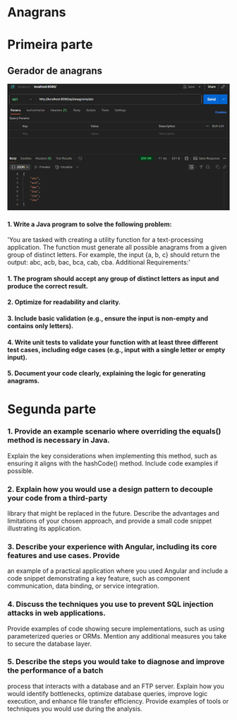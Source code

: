 # Anagrans

# Primeira parte

## Gerador de anagrans

![img.png](img/img.png)

#### 1. Write a Java program to solve the following problem:
   'You are tasked with creating a utility function for a text-processing application. The
   function must generate all possible anagrams from a given group of distinct letters. For
   example, the input {a, b, c} should return the output: abc, acb, bac, bca, cab, cba.
   Additional Requirements:'
#### 1. The program should accept any group of distinct letters as input and produce the correct result.
#### 2. Optimize for readability and clarity.
#### 3. Include basic validation (e.g., ensure the input is non-empty and contains only letters).
#### 4. Write unit tests to validate your function with at least three different test cases, including edge cases (e.g., input with a single letter or empty input).
#### 5. Document your code clearly, explaining the logic for generating anagrams.

# Segunda parte

### 1. Provide an example scenario where overriding the equals() method is necessary in Java.
 Explain the key considerations when implementing this method, such as ensuring it
 aligns with the hashCode() method. Include code examples if possible.

### 2. Explain how you would use a design pattern to decouple your code from a third-party
 library that might be replaced in the future. Describe the advantages and limitations of
 your chosen approach, and provide a small code snippet illustrating its application.

### 3. Describe your experience with Angular, including its core features and use cases. Provide
 an example of a practical application where you used Angular and include a code snippet
 demonstrating a key feature, such as component communication, data binding, or
 service integration.

### 4. Discuss the techniques you use to prevent SQL injection attacks in web applications.
 Provide examples of code showing secure implementations, such as using parameterized
 queries or ORMs. Mention any additional measures you take to secure the database
 layer.

### 5. Describe the steps you would take to diagnose and improve the performance of a batch
 process that interacts with a database and an FTP server. Explain how you would identify
 bottlenecks, optimize database queries, improve logic execution, and enhance file
 transfer efficiency. Provide examples of tools or techniques you would use during the
 analysis.